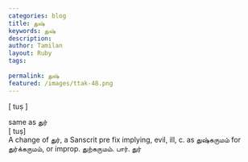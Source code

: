 ```yaml
---
categories: blog
title: துஷ்
keywords: துஷ்
description: 
author: Tamilan
layout: Ruby
tags: 
 
permalink: துஷ்
featured: /images/ttak-48.png
---
```

  
[ tuṣ ]  
  
same as துர்  
[ tuṣ]  
A change of துர், a Sanscrit pre fix implying, evil, ill, c. as துஷ்கருமம் for துர்க்கருமம், or improp. துற்கருமம். பார். துர்
